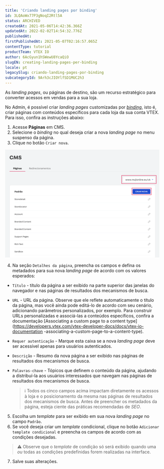 ```yaml
---
title: 'Criando landing pages por binding'
id: 3LQAoWx77P3gNoqI2Rtl5A
status: ARCHIVED
createdAt: 2021-05-06T14:42:36.366Z
updatedAt: 2022-02-02T14:54:32.776Z
publishedAt: 
firstPublishedAt: 2021-05-07T02:16:57.065Z
contentType: tutorial
productTeam: VTEX IO
author: 6AcGyun1hSWewU8YcaQiO
slugEN: creating-landing-pages-per-binding
locale: pt
legacySlug: criando-landing-pages-por-binding
subcategoryId: 9Arh3cJIOYlfSD1MUC2h3
---
```


As *landing pages*, ou páginas de destino, são um recurso estratégico para converter acessos em vendas para a sua loja. 

No Admin, é possível criar *landing pages* customizadas por [*binding*](https://help.vtex.com/pt/tutorial/o-que-e-binding--4NcN3NJd0IeYccgWCI8O2W), isto é, criar páginas com conteúdos específicos para cada loja da sua conta VTEX. Para isso, confira as instruções abaixo:

1. Acesse **Páginas** em CMS.
2. Selecione o *binding* no qual deseja criar a nova *landing page* no menu suspenso da página.
3. Clique no botão `Criar nova`.

  ![pt-landing-page-binding](https://raw.githubusercontent.com/vtexdocs/help-center-content/refs/heads/main/docs/pt/tutorials/Storefront/Site%20Editor/criando-landing-pages-por-binding_1.png)

4. Na seção `Detalhes da página`, preencha os campos e defina os metadados para sua nova *landing page* de acordo com os valores esperados:

  - `Título` - título da página a ser exibido na parte superior das janelas do navegador e nas páginas de resultados dos mecanismos de busca.
- `URL` - URL da página. Observe que ele reflete automaticamente o título da página, mas você ainda pode editá-lo de acordo com seu cenário, adicionando parâmetros personalizados, por exemplo. Para construir URLs personalizadas e associá-las a conteúdos específicos, confira a documentação [Associating a custom page to a content type](https://developers.vtex.com/vtex-developer-docs/docs/vtex-io-documentation -associating-a-custom-page-to-a-content-type).
- `Requer autenticação` - Marque esta caixa se a nova *landing page* deve ser acessível apenas para usuários autenticados.
- `Descrição` - Resumo da nova página a ser exibido nas páginas de resultados dos mecanismos de busca.
- `Palavras-chave` - Tópicos que definem o conteúdo da página, ajudando a distribuí-la aos usuários interessados que navegam nas páginas de resultados dos mecanismos de busca.

  >ℹ️ Todos os cinco campos acima impactam diretamente os acessos à loja e o posicionamento da mesma nas páginas de resultados dos mecanismos de busca. Antes de preencher os metadados da página, esteja ciente das práticas recomendadas de <i>SEO</i>.

5. Escolha um *template* para ser exibido em sua nova *landing page* no campo `Padrão`.
6. Se você deseja criar um *template* condicional, clique no botão `Adicionar template condicional` e preencha os campos de acordo com as condições desejadas.

  >⚠️ Observe que o <i>template</i> de condição só será exibido quando uma <i>ou</i> todas as condições predefinidas forem realizadas na interface.

7. Salve suas alterações.

